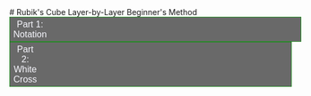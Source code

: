 <head>
	<title>Rubik's Cube Beginner's Method</title>
	<style>
		button {
		  background-color: dimgrey;
		  color: ghostwhite;
 		  text-align: center;
  		  text-decoration: none;
		  display: block;
		  font-size: 16px;
		  border: 1px solid forestgreen;
		}
		.button1 {
		  padding-top: 3.5px;
		  padding-bottom: 3.5px;
		  padding-right: 90%;
		}
		.button2 {
		  padding-top: 3.5px;
		  padding-bottom: 3.5px;
		  padding-right: 90%;
		}
		button:hover {
		  background-color: ghostwhite;
		  color: black;
		}
	</style>
</head>
# Rubik's Cube Layer-by-Layer Beginner's Method
<button onclick="stage1" class="button1">Part 1: Notation</button>
<button onclick="stage2" class="button2">Part 2: White Cross</button>
